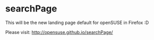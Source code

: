# searchPage
This will be the new landing page default for openSUSE in Firefox :D

Please visit: 
http://opensuse.github.io/searchPage/
